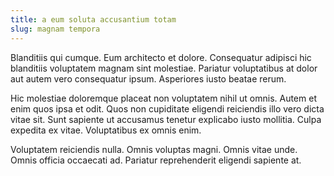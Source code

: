 ```yaml
---
title: a eum soluta accusantium totam
slug: magnam tempora
---
```


Blanditiis qui cumque. Eum architecto et dolore. Consequatur adipisci hic blanditiis voluptatem magnam sint molestiae. Pariatur voluptatibus at dolor aut autem vero consequatur ipsum. Asperiores iusto beatae rerum.

Hic molestiae doloremque placeat non voluptatem nihil ut omnis. Autem et enim quos ipsa et odit. Quos non cupiditate eligendi reiciendis illo vero dicta vitae sit. Sunt sapiente ut accusamus tenetur explicabo iusto mollitia. Culpa expedita ex vitae. Voluptatibus ex omnis enim.

Voluptatem reiciendis nulla. Omnis voluptas magni. Omnis vitae unde. Omnis officia occaecati ad. Pariatur reprehenderit eligendi sapiente at.
